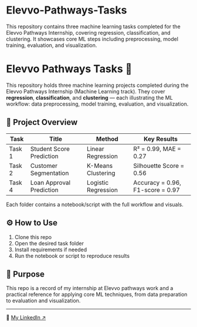 # Elevvo-Pathways-Tasks
This repository contains three machine learning tasks completed for the Elevvo Pathways Internship, covering regression, classification, and clustering. It showcases core ML steps including preprocessing, model training, evaluation, and visualization.

# Elevvo Pathways Tasks 🚀

This repository holds three machine learning projects completed during the Elevvo Pathways Internship (Machine Learning track). They cover **regression**, **classification**, and **clustering** — each illustrating the ML workflow: data preprocessing, model training, evaluation, and visualization.

## 📂 Project Overview

| Task | Title | Method | Key Results |
|------|-------|--------|-------------|
| Task 1 | Student Score Prediction | Linear Regression | R² = 0.99, MAE = 0.27 |
| Task 2 | Customer Segmentation | K-Means Clustering | Silhouette Score = 0.56 |
| Task 4 | Loan Approval Prediction | Logistic Regression | Accuracy = 0.96, F1-score = 0.97 |

Each folder contains a notebook/script with the full workflow and visuals.

## ⚙️ How to Use

1. Clone this repo  
2. Open the desired task folder  
3. Install requirements if needed  
4. Run the notebook or script to reproduce results  

## 🎯 Purpose

This repo is a record of my internship at Elevvo pathways work and a practical reference for applying core ML techniques, from data preparation to evaluation and visualization.

---

🔗 [My LinkedIn ↗](https://www.linkedin.com/in/mohammed-sa3ied)

